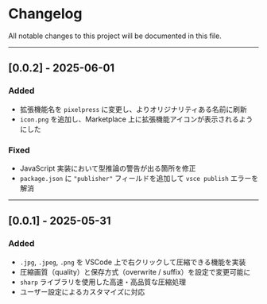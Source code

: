# Changelog

All notable changes to this project will be documented in this file.

---

## [0.0.2] - 2025-06-01

### Added
- 拡張機能名を `pixelpress` に変更し、よりオリジナリティある名前に刷新
- `icon.png` を追加し、Marketplace 上に拡張機能アイコンが表示されるようにした

### Fixed
- JavaScript 実装において型推論の警告が出る箇所を修正
- `package.json` に `"publisher"` フィールドを追加して `vsce publish` エラーを解消

---

## [0.0.1] - 2025-05-31

### Added
- `.jpg`, `.jpeg`, `.png` を VSCode 上で右クリックして圧縮できる機能を実装
- 圧縮画質（quality）と保存方式（overwrite / suffix）を設定で変更可能に
- `sharp` ライブラリを使用した高速・高品質な圧縮処理
- ユーザー設定によるカスタマイズに対応

